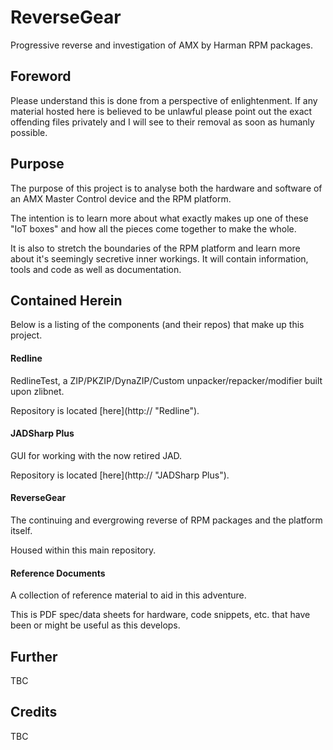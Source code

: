 # ReverseGear
Progressive reverse and investigation of AMX by Harman RPM packages.

## Foreword
Please understand this is done from a perspective of enlightenment. If any material hosted here is believed to be unlawful please point out the exact offending files privately and I will see to their removal as soon as humanly possible.

## Purpose
The purpose of this project is to analyse both the hardware and software of an AMX Master Control device and the RPM platform.
<p>
The intention is to learn more about what exactly makes up one of these "IoT boxes" and how all the pieces come together to make the whole.
<p>
It is also to stretch the boundaries of the RPM platform and learn more about it's seemingly secretive inner workings.
It will contain information, tools and code as well as documentation.

## Contained Herein
Below is a listing of the components (and their repos) that make up this project.

#### Redline
RedlineTest, a ZIP/PKZIP/DynaZIP/Custom unpacker/repacker/modifier built upon zlibnet.
<p>
Repository is located [here](http:// "Redline").

#### JADSharp Plus
GUI for working with the now retired JAD.
<p>
Repository is located [here](http:// "JADSharp Plus").

#### ReverseGear
The continuing and evergrowing reverse of RPM packages and the platform itself.
<p>
Housed within this main repository.

#### Reference Documents
A collection of reference material to aid in this adventure.
<p>
This is PDF spec/data sheets for hardware, code snippets, etc. that have been or might be useful as this develops.


## Further
TBC

## Credits
TBC
